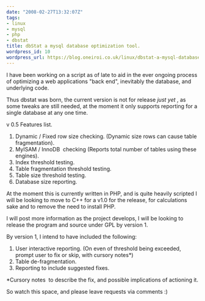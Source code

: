 ```yaml
---
date: "2008-02-27T13:32:07Z"
tags:
- linux
- mysql
- php
- dbstat
title: dbStat a mysql database optimization tool.
wordpress_id: 10
wordpress_url: https://blog.oneiroi.co.uk/linux/dbstat-a-mysql-database-optimization-tool
---
```

I have been working on a script as of late to aid in the ever ongoing process of optimizing a web applications "back end", inevitably the database, and underlying code.

Thus dbstat was born, the current version is not for release _just yet_ , as some tweaks are still needed, at the moment it only supports reporting for a single database at any one time.

v 0.5 Features list.
<ol>
	<li>Dynamic / Fixed row size checking. (Dynamic size rows can cause table fragmentation).</li>
	<li>MyISAM / InnoDB  checking (Reports total number of tables using these engines).</li>
	<li>Index threshold testing.</li>
	<li>Table fragmentation threshold testing.</li>
	<li>Table size threshold testing.</li>
	<li>Database size reporting.</li>
</ol>
At the moment this is currently written in PHP, and is quite heavily scripted I will be looking to move to C++ for a v1.0 for the release, for calculations sake and to remove the need to install PHP.

I will post more information as the project develops, I will be looking to release the program and source under GPL by version 1.

By version 1, I intend to have included the following:
<ol>
	<li>User interactive reporting. (On even of threshold being exceeded, prompt user to fix or skip, with cursory notes*)</li>
	<li>Table de-fragmentation.</li>
	<li>Reporting to include suggested fixes.</li>
</ol>
*Cursory notes  to describe the fix, and possible implications of actioning it.

So watch this space, and please leave requests via comments :)
